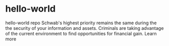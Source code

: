 # hello-world
hello-world repo
Schwab's highest priority remains the same during the  
the security of your information and assets. Criminals are taking advantage of the 
current environment to find opportunities for financial gain. Learn more

